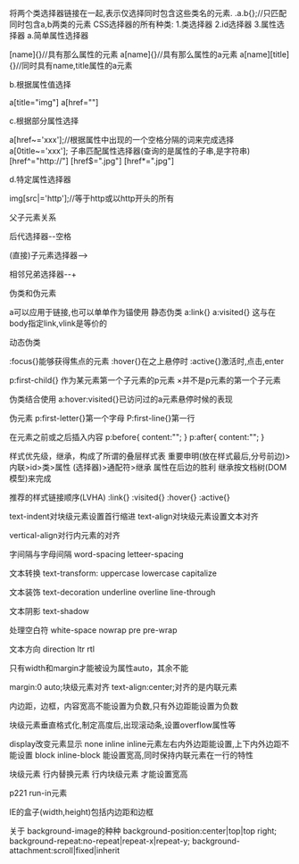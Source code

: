 ﻿将两个类选择器链接在一起,表示仅选择同时包含这些类名的元素.
.a.b{};//只匹配同时包含a,b两类的元素
CSS选择器的所有种类:
1.类选择器
2.id选择器
3.属性选择器
a.简单属性选择器

[name]{}//具有那么属性的元素
a[name]{}//具有那么属性的a元素
a[name][title]{}//同时具有name,title属性的a元素

b.根据属性值选择

a[title="img"]
a[href=""]

c.根据部分属性选择

a[href~='xxx'];//根据属性中出现的一个空格分隔的词来完成选择
a[0title~='xxx'];
子串匹配属性选择器(查询的是属性的子串,是字符串)
[href^="http://"]
[href$=".jpg"]
[href*=".jpg"]

d.特定属性选择器

img[src|='http'];//等于http或以http开头的所有

父子元素关系

后代选择器--空格

(直接)子元素选择器-->

相邻兄弟选择器--+

伪类和伪元素

a可以应用于链接,也可以单单作为锚使用
静态伪类
a:link{}
a:visited{}
这与在body指定link,vlink是等价的
<body link="blue" vlink="purple">
动态伪类

:focus{}能够获得焦点的元素
:hover{}在之上悬停时
:active{}激活时,点击,enter

p:first-child{}
作为某元素第一个子元素的p元素
×并不是p元素的第一个子元素

伪类结合使用
a:hover:visited{}已访问过的a元素悬停时候的表现

伪元素
p:first-letter{}第一个字母
P:first-line{}第一行

在元素之前或之后插入内容
p:before{
content:"";
}
p:after{
content:"";
}

样式优先级，继承，构成了所谓的叠层样式表
重要申明(放在样式最后,分号前边)>内联>id>类>属性 (选择器)>通配符>继承
属性在后边的胜利
继承按文档树(DOM模型)来完成

推荐的样式链接顺序(LVHA)
:link{}
:visited{}
:hover{}
:active{}

text-indent对块级元素设置首行缩进
text-align对块级元素设置文本对齐

vertical-align对行内元素的对齐

字间隔与字母间隔
word-spacing
letteer-spacing

文本转换
text-transform:
uppercase
lowercase
capitalize

文本装饰
text-decoration
underline
overline
line-through

文本阴影
text-shadow

处理空白符
white-space
nowrap
pre
pre-wrap

文本方向
direction
ltr
rtl

只有width和margin才能被设为属性auto，其余不能

margin:0 auto;块级元素对齐
text-align:center;对齐的是内联元素

内边距，边框，内容宽高不能设置为负数,只有外边距能设置为负数

块级元素垂直格式化,制定高度后,出现滚动条,设置overflow属性等

display改变元素显示
none
inline inline元素左右内外边距能设置,上下内外边距不能设置
block 
inline-block 能设置宽高,同时保持内联元素在一行的特性

块级元素
行内替换元素
行内块级元素
才能设置宽高

p221 run-in元素

IE的盒子(width,height)包括内边距和边框

关于
background-image的种种
background-position:center|top|top right;
background-repeat:no-repeat|repeat-x|repeat-y;
background-attachment:scroll|fixed|inherit
